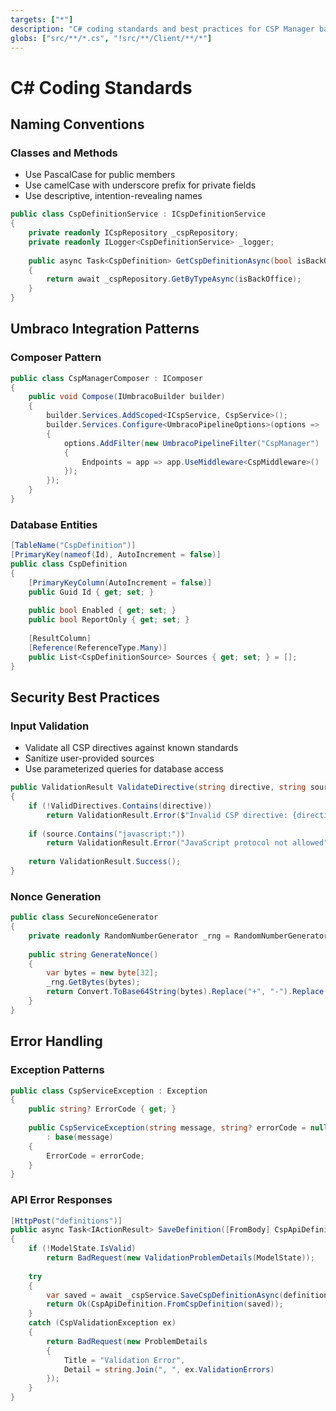 ```yaml
---
targets: ["*"]
description: "C# coding standards and best practices for CSP Manager backend"
globs: ["src/**/*.cs", "!src/**/Client/**/*"]
---
```


# C# Coding Standards

## Naming Conventions

### Classes and Methods
- Use PascalCase for public members
- Use camelCase with underscore prefix for private fields
- Use descriptive, intention-revealing names

```csharp
public class CspDefinitionService : ICspDefinitionService
{
    private readonly ICspRepository _cspRepository;
    private readonly ILogger<CspDefinitionService> _logger;
    
    public async Task<CspDefinition> GetCspDefinitionAsync(bool isBackOffice)
    {
        return await _cspRepository.GetByTypeAsync(isBackOffice);
    }
}
```

## Umbraco Integration Patterns

### Composer Pattern
```csharp
public class CspManagerComposer : IComposer
{
    public void Compose(IUmbracoBuilder builder)
    {
        builder.Services.AddScoped<ICspService, CspService>();
        builder.Services.Configure<UmbracoPipelineOptions>(options =>
        {
            options.AddFilter(new UmbracoPipelineFilter("CspManager")
            {
                Endpoints = app => app.UseMiddleware<CspMiddleware>()
            });
        });
    }
}
```

### Database Entities
```csharp
[TableName("CspDefinition")]
[PrimaryKey(nameof(Id), AutoIncrement = false)]
public class CspDefinition
{
    [PrimaryKeyColumn(AutoIncrement = false)]
    public Guid Id { get; set; }
    
    public bool Enabled { get; set; }
    public bool ReportOnly { get; set; }
    
    [ResultColumn]
    [Reference(ReferenceType.Many)]
    public List<CspDefinitionSource> Sources { get; set; } = [];
}
```

## Security Best Practices

### Input Validation
- Validate all CSP directives against known standards
- Sanitize user-provided sources
- Use parameterized queries for database access

```csharp
public ValidationResult ValidateDirective(string directive, string source)
{
    if (!ValidDirectives.Contains(directive))
        return ValidationResult.Error($"Invalid CSP directive: {directive}");
    
    if (source.Contains("javascript:"))
        return ValidationResult.Error("JavaScript protocol not allowed");
    
    return ValidationResult.Success();
}
```

### Nonce Generation
```csharp
public class SecureNonceGenerator
{
    private readonly RandomNumberGenerator _rng = RandomNumberGenerator.Create();
    
    public string GenerateNonce()
    {
        var bytes = new byte[32];
        _rng.GetBytes(bytes);
        return Convert.ToBase64String(bytes).Replace("+", "-").Replace("/", "_").TrimEnd('=');
    }
}
```

## Error Handling

### Exception Patterns
```csharp
public class CspServiceException : Exception
{
    public string? ErrorCode { get; }
    
    public CspServiceException(string message, string? errorCode = null) 
        : base(message)
    {
        ErrorCode = errorCode;
    }
}
```

### API Error Responses
```csharp
[HttpPost("definitions")]
public async Task<IActionResult> SaveDefinition([FromBody] CspApiDefinition definition)
{
    if (!ModelState.IsValid)
        return BadRequest(new ValidationProblemDetails(ModelState));
    
    try
    {
        var saved = await _cspService.SaveCspDefinitionAsync(definition.ToCspDefinition());
        return Ok(CspApiDefinition.FromCspDefinition(saved));
    }
    catch (CspValidationException ex)
    {
        return BadRequest(new ProblemDetails 
        { 
            Title = "Validation Error",
            Detail = string.Join(", ", ex.ValidationErrors)
        });
    }
}
```